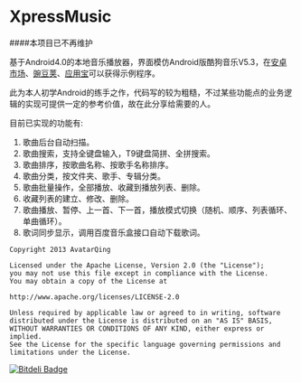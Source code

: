 XpressMusic
===========
####本项目已不再维护
  
基于Android4.0的本地音乐播放器，界面模仿Android版酷狗音乐V5.3，在[安卓市场][1]、[豌豆荚][2]、[应用宝][3]可以获得示例程序。
  
此为本人初学Android的练手之作，代码写的较为粗糙，不过某些功能点的业务逻辑的实现可提供一定的参考价值，故在此分享给需要的人。
  
目前已实现的功能有:  
1. 歌曲后台自动扫描。  
2. 歌曲搜索，支持全键盘输入，T9键盘简拼、全拼搜索。  
3. 歌曲排序，按歌曲名称、按歌手名称排序。  
4. 歌曲分类，按文件夹、歌手、专辑分类。  
5. 歌曲批量操作，全部播放、收藏到播放列表、删除。  
6. 收藏列表的建立、修改、删除。  
7. 歌曲播放、暂停、上一首、下一首，播放模式切换（随机、顺序、列表循环、单曲循环）。  
8. 歌词同步显示，调用百度音乐盒接口自动下载歌词。  

[1]: http://apk.hiapk.com/html/2013/06/1549163.html?module=256&info=j5bDXwyAUE4%3D        "安卓市场"
[2]: http://www.wandoujia.com/apps/com.lq.activity  "豌豆荚"
[3]: http://android.myapp.com/myapp/detail.htm?apkName=com.lq.xpressmusic  "应用宝"

<pre><code>Copyright 2013 AvatarQing

Licensed under the Apache License, Version 2.0 (the "License");
you may not use this file except in compliance with the License.
You may obtain a copy of the License at

http://www.apache.org/licenses/LICENSE-2.0

Unless required by applicable law or agreed to in writing, software
distributed under the License is distributed on an "AS IS" BASIS,
WITHOUT WARRANTIES OR CONDITIONS OF ANY KIND, either express or implied.
See the License for the specific language governing permissions and
limitations under the License.</code></pre>


[![Bitdeli Badge](https://d2weczhvl823v0.cloudfront.net/AvatarQing/xpressmusic/trend.png)](https://bitdeli.com/free "Bitdeli Badge")

